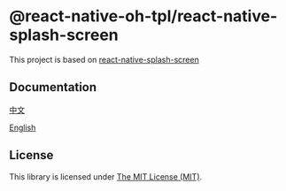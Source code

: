 # @react-native-oh-tpl/react-native-splash-screen
This project is based on  [react-native-splash-screen](https://github.com/crazycodeboy/react-native-splash-screen)
## Documentation
[中文](https://gitee.com/react-native-oh-library/usage-docs/blob/master/zh-cn/react-native-splash-screen.md)

[English](https://gitee.com/react-native-oh-library/usage-docs/blob/master/en/react-native-splash-screen.md)

## License
This library is licensed under [The MIT License (MIT)](https://github.com/react-native-oh-library/react-native-splash-screen/blob/sig/LICENSE).
